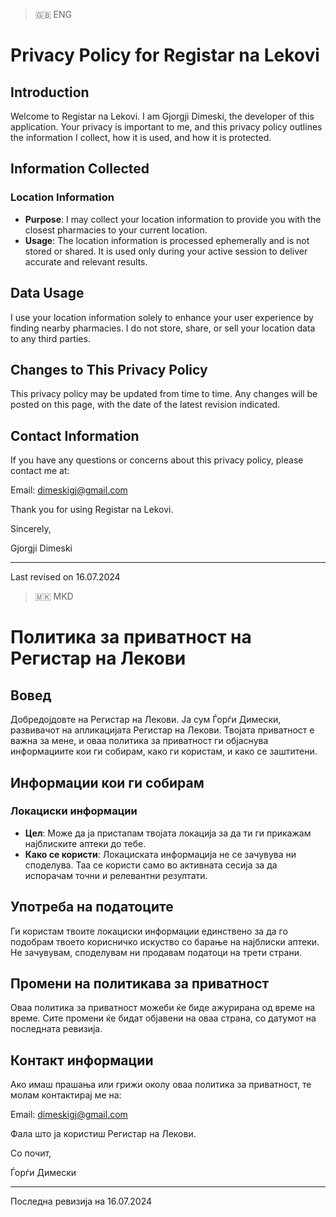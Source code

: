 > 🇬🇧 ENG

# Privacy Policy for Registar na Lekovi

## Introduction

Welcome to Registar na Lekovi. I am Gjorgji Dimeski, the developer of this application. Your privacy is important to me, and this privacy policy outlines the information I collect, how it is used, and how it is protected.

## Information Collected

### Location Information

- **Purpose**: I may collect your location information to provide you with the closest pharmacies to your current location.
- **Usage**: The location information is processed ephemerally and is not stored or shared. It is used only during your active session to deliver accurate and relevant results.

## Data Usage

I use your location information solely to enhance your user experience by finding nearby pharmacies. I do not store, share, or sell your location data to any third parties.

## Changes to This Privacy Policy

This privacy policy may be updated from time to time. Any changes will be posted on this page, with the date of the latest revision indicated.

## Contact Information

If you have any questions or concerns about this privacy policy, please contact me at:

Email: dimeskigj@gmail.com

Thank you for using Registar na Lekovi.

Sincerely,

Gjorgji Dimeski

----

Last revised on 16.07.2024


> 🇲🇰 MKD

# Политика за приватност на Регистар на Лекови

## Вовед

Добредојдовте на Регистар на Лекови. Ја сум Ѓорѓи Димески, развивачот на апликацијата Регистар на Лекови. Твојата приватност е важна за мене, и оваа политика за приватност ги објаснува информациите кои ги собирам, како ги користам, и како се заштитени.

## Информации кои ги собирам

### Локациски информации

- **Цел**: Може да ја пристапам твојата локација за да ти ги прикажам најблиските аптеки до тебе.
- **Како се користи**: Локациската информација не се зачувува ни споделува. Таа се користи само во активната сесија за да испорачам точни и релевантни резултати.

## Употреба на податоците

Ги користам твоите локациски информации единствено за да го подобрам твоето корисничко искуство со барање на најблиски аптеки. Не зачувувам, споделувам ни продавам податоци на трети страни.

## Промени на политикава за приватност

Оваа политика за приватност можеби ќе биде ажурирана од време на време. Сите промени ќе бидат објавени на оваа страна, со датумот на последната ревизија.

## Контакт информации

Ако имаш прашања или грижи околу оваа политика за приватност, те молам контактирај ме на:

Email: dimeskigj@gmail.com

Фала што ја користиш Регистар на Лекови.

Со почит,

Ѓорѓи Димески

----

Последна ревизија на 16.07.2024
